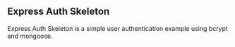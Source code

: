 ## Express Auth Skeleton

Express Auth Skeleton is a simple user authentication example using bcrypt and mongoose.
